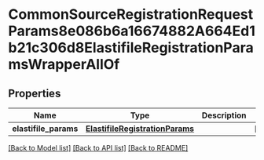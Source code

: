 # CommonSourceRegistrationRequestParams8e086b6a16674882A664Ed1b21c306d8ElastifileRegistrationParamsWrapperAllOf


## Properties
Name | Type | Description | Notes
------------ | ------------- | ------------- | -------------
**elastifile_params** | [**ElastifileRegistrationParams**](ElastifileRegistrationParams.md) |  | [optional] 

[[Back to Model list]](../README.md#documentation-for-models) [[Back to API list]](../README.md#documentation-for-api-endpoints) [[Back to README]](../README.md)


